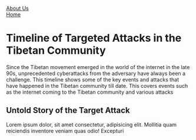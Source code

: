    <body>
      <div class="page-wrapper">
         <div class="section-hero">
            <div class="background-layer"></div>
            <div class="hero-nav">
               <a href="#" target="_blank" class="relume-link w-inline-block">
                  <div class="relume-logo-primary w-embed">
                   <h3></h3>
                  </div>
               </a>
               <div class="hero-nav_button-wrapper">
                  <a href="#" target="_blank" class="button-icon-small-secondary margin-right-small mobile-margin-right-zero w-inline-block">
                     <div>About Us</div>
                  </a>
                  <a href="#" class="button-icon-small hide-mobile w-inline-block">
                     <div>Home</div>
                  </a>
               </div>
            </div>
            <div class="container">
               <div class="padding-vertical-xxlarge">
                  <div class="timeline-hero_heading-wrapper">
                     <h1>Timeline of Targeted Attacks<span class=""> in the Tibetan Community</span></h1>
                     <div class="margin-bottom-medium">
                        <h4></h4>
                     </div>
                     <p class="paragraph-large">Since the Tibetan movement emerged in the world of the internet in the late 90s, unprecedented cyberattacks from the adversary have always been a challenge. This timeline shows some of the key events and attacks that have happened in the Tibetan community till date. This covers events such as the internet coming to the Tibetan community and various attacks </p>
                  </div>
               </div>
            </div>
         </div>
         <div class="section-timeline-heading">
            <div class="container">
               <div class="padding-vertical-xlarge">
                  <div class="timeline-main_heading-wrapper">
                     <div class="margin-bottom-medium">
                        <h2>Untold Story of the Target Attack</h2>
                     </div>
                     <p class="paragraph-large">Lorem ipsum dolor, sit amet consectetur, adipisicing elit. Mollitia quam reiciendis inventore veniam quas odio! Excepturi</p>
                  </div>
               </div>
            </div>
         </div>